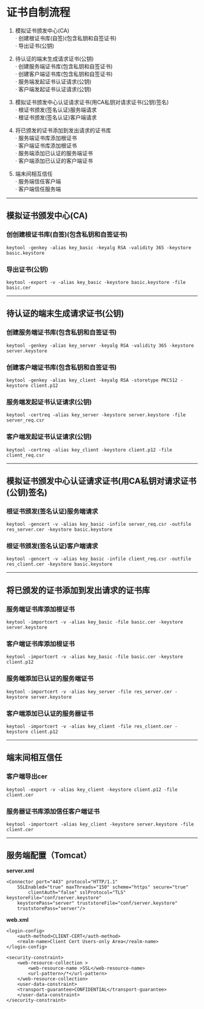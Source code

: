 # 证书自制流程
1. 模拟证书颁发中心(CA)  
  · 创建根证书库(自签)(包含私钥和自签证书)  
  · 导出证书(公钥)

2. 待认证的端末生成请求证书(公钥)  
   · 创建服务端证书库(包含私钥和自签证书)  
   · 创建客户端证书库(包含私钥和自签证书)  
   · 服务端发起证书认证请求(公钥)  
   · 客户端发起证书认证请求(公钥)

3. 模拟证书颁发中心认证请求证书(用CA私钥对请求证书(公钥)签名)  
   · 根证书颁发(签名认证)服务端请求  
   · 根证书颁发(签名认证)客户端请求

4. 将已颁发的证书添加到发出请求的证书库  
   · 服务端证书库添加根证书  
   · 客户端证书库添加根证书  
   · 服务端添加已认证的服务端证书  
   · 客户端添加已认证的客户端证书 

5. 端末间相互信任  
   · 服务端信任客户端  
   · 客户端信任服务端  

***
## 模拟证书颁发中心(CA)  

### 创创建根证书库(自签)(包含私钥和自签证书) 
```
keytool -genkey -alias key_basic -keyalg RSA -validity 365 -keystore basic.keystore
```  
### 导出证书(公钥)
```
keytool -export -v -alias key_basic -keystore basic.keystore -file basic.cer 
```
***
## 待认证的端末生成请求证书(公钥)  
### 创建服务端证书库(包含私钥和自签证书)
```
keytool -genkey -alias key_server -keyalg RSA -validity 365 -keystore server.keystore 
```
### 创建客户端证书库(包含私钥和自签证书)  
```
keytool -genkey -alias key_client -keyalg RSA -storetype PKCS12 -keystore client.p12
```
### 服务端发起证书认证请求(公钥)
```
keytool -certreq -alias key_server -keystore server.keystore -file server_req.csr 
```
### 客户端发起证书认证请求(公钥)
```
keytool -certreq -alias key_client -keystore client.p12 -file client_req.csr
```
***
## 模拟证书颁发中心认证请求证书(用CA私钥对请求证书(公钥)签名)  

### 根证书颁发(签名认证)服务端请求 
```
keytool -gencert -v -alias key_basic -infile server_req.csr -outfile res_server.cer -keystore basic.keystore
```

### 根证书颁发(签名认证)客户端请求
```
keytool -gencert -v -alias key_basic -infile client_req.csr -outfile res_client.cer -keystore basic.keystore
```
***
## 将已颁发的证书添加到发出请求的证书库
### 服务端证书库添加根证书
```
keytool -importcert -v -alias key_basic -file basic.cer -keystore server.keystore
```
### 客户端证书库添加根证书
```
keytool -importcert -v -alias key_basic -file basic.cer -keystore client.p12
```

### 服务端添加已认证的服务端证书 
```
keytool -importcert -v -alias key_server -file res_server.cer -keystore server.keystore 
```

### 客户端添加已认证的服务器证书
```
keytool -importcert -v -alias key_client -file res_client.cer -keystore client.p12
```
***

## 端末间相互信任 
### 客户端导出cer
```
keytool -export -v -alias key_client -keystore client.p12 -file client.cer
```

### 服务器证书库添加信任客户端证书
```
keytool -importcert -alias key_client -keystore server.keystore -file client.cer
```
***
## 服务端配置（Tomcat）  
**server.xml**
```
<Connector port="443" protocol="HTTP/1.1"
    SSLEnabled="true" maxThreads="150" scheme="https" secure="true"
        clientAuth="false" sslProtocol="TLS" keystoreFile="conf/server.keystore" 
    keystorePass="server" truststoreFile="conf/server.keystore" 
    truststorePass="server"/>
```

**web.xml**  
```
<login-config> 
    <auth-method>CLIENT-CERT</auth-method> 
    <realm-name>Client Cert Users-only Area</realm-name> 
</login-config> 

<security-constraint> 
    <web-resource-collection > 
        <web-resource-name >SSL</web-resource-name> 
        <url-pattern>/*</url-pattern> 
    </web-resource-collection> 
    <user-data-constraint> 
    <transport-guarantee>CONFIDENTIAL</transport-guarantee> 
    </user-data-constraint> 
</security-constraint>
```
















